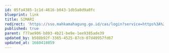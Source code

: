```yaml
---
id: 05fa4385-1c1d-4616-b043-1db5a0d9a0fc
blueprint: link
title: SIMARI
redirect: 'https://sso.mahkamahagung.go.id/cas/login?service=https%3A%2F%2Fsimari.mahkamahagung.go.id%2F'
published: true
parent: f77ae906-b803-4b21-be9e-1ee9385ade39
updated_by: b508b92f-3365-4525-87cb-07d49957fd67
updated_at: 1660418059
---
```


